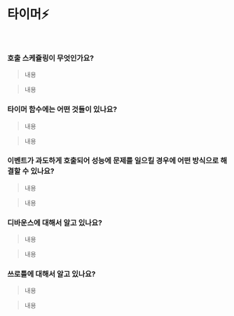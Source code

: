 # 타이머⚡️

<br/>

### 호출 스케쥴링이 무엇인가요?

> 내용

> 내용

### 타이머 함수에는 어떤 것들이 있나요?

> 내용

> 내용

### 이벤트가 과도하게 호출되어 성능에 문제를 일으킬 경우에 어떤 방식으로 해결할 수 있나요?

> 내용

> 내용

### 디바운스에 대해서 알고 있나요?

> 내용

> 내용

### 쓰로틀에 대해서 알고 있나요?

> 내용

> 내용
